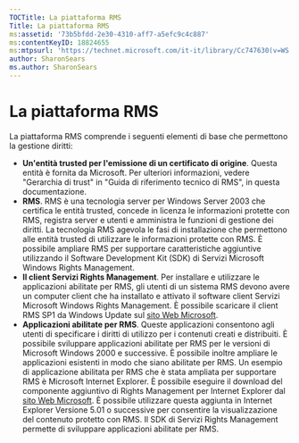 ```yaml
---
TOCTitle: La piattaforma RMS
Title: La piattaforma RMS
ms:assetid: '73b5bfdd-2e30-4310-aff7-a5efc9c4c887'
ms:contentKeyID: 18824655
ms:mtpsurl: 'https://technet.microsoft.com/it-it/library/Cc747630(v=WS.10)'
author: SharonSears
ms.author: SharonSears
---
```


La piattaforma RMS
==================

La piattaforma RMS comprende i seguenti elementi di base che permettono la gestione diritti:

-   **Un'entità trusted per l'emissione di un certificato di origine**. Questa entità è fornita da Microsoft. Per ulteriori informazioni, vedere "Gerarchia di trust" in "Guida di riferimento tecnico di RMS", in questa documentazione.
-   **RMS**. RMS è una tecnologia server per Windows Server 2003 che certifica le entità trusted, concede in licenza le informazioni protette con RMS, registra server e utenti e amministra le funzioni di gestione dei diritti. La tecnologia RMS agevola le fasi di installazione che permettono alle entità trusted di utilizzare le informazioni protette con RMS. È possibile ampliare RMS per supportare caratteristiche aggiuntive utilizzando il Software Development Kit (SDK) di Servizi Microsoft Windows Rights Management.
-   **Il client Servizi Rights Management**. Per installare e utilizzare le applicazioni abilitate per RMS, gli utenti di un sistema RMS devono avere un computer client che ha installato e attivato il software client Servizi Microsoft Windows Rights Management. È possibile scaricare il client RMS SP1 da Windows Update sul [sito Web Microsoft](http://go.microsoft.com/fwlink/?linkid=18134).
-   **Applicazioni abilitate per RMS**. Queste applicazioni consentono agli utenti di specificare i diritti di utilizzo per i contenuti creati e distribuiti. È possibile sviluppare applicazioni abilitate per RMS per le versioni di Microsoft Windows 2000 e successive. È possibile inoltre ampliare le applicazioni esistenti in modo che siano abilitate per RMS. Un esempio di applicazione abilitata per RMS che è stata ampliata per supportare RMS è Microsoft Internet Explorer. È possibile eseguire il download del componente aggiuntivo di Rights Management per Internet Explorer dal [sito Web Microsoft](http://go.microsoft.com/fwlink/?linkid=14450). È possibile utilizzare questa aggiunta in Internet Explorer Versione 5.01 o successive per consentire la visualizzazione del contenuto protetto con RMS. Il SDK di Servizi Rights Management permette di sviluppare applicazioni abilitate per RMS.
